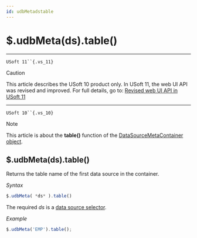 ```yaml
---
id: udbMetadstable
---
```


# $.udbMeta(ds).table()



----

`USoft 11``{.vs_11}`

> [!CAUTION]
> This article describes the USoft 10 product only.
> In USoft 11, the web UI API was revised and improved. For full details, go to:
> [Revised web UI API in USoft 11](/docs/Web%20and%20app%20UIs/UDB%20udb/Revised%20web%20UI%20API%20in%20USoft%2011.md)

----

`USoft 10``{.vs_10}`

> [!NOTE]
> This article is about the **table()** function of the [DataSourceMetaContainer object](/docs/Web%20and%20app%20UIs/UDB%20DataSourceMetaContainer).

## **$.udbMeta(ds).table()**

Returns the table name of the first data source in the container.

*Syntax*

```js
$.udbMeta( *ds* ).table()
```

The required *ds* is a [data source selector](/docs/Web%20and%20app%20UIs/UDB%20DataSourceMetaContainer/UDB%20DataSourceMetaContainer%20object.md).

*Example*

```js
$.udbMeta('EMP').table();
```

 